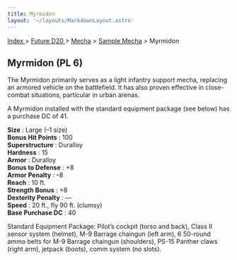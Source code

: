 ```yaml
---
title: Myrmidon
layout: '~/layouts/MarkdownLayout.astro'
---
```


[ Index ](/) > [ Future D20 ](/future.d20.srd) > [Mecha](/future.d20.srd/mecha) > [Sample Mecha](/future.d20.srd/mecha/sample) > Myrmidon

## Myrmidon (PL 6)

The Myrmidon primarily serves as a light infantry support mecha, replacing an
armored vehicle on the battlefield. It has also proven effective in close-
combat situations, particular in urban arenas.

A Myrmidon installed with the standard equipment package (see below) has a
purchase DC of 41.

**Size** : Large (–1 size)  
**Bonus Hit Points** : 100  
**Superstructure** : Duralloy  
**Hardness** : 15  
**Armor** : Duralloy  
**Bonus to Defense** : +8  
**Armor Penalty** : –8  
**Reach** : 10 ft.  
**Strength Bonus** : +8  
**Dexterity Penalty** : —  
**Speed** : 20 ft., fly 90 ft. (clumsy)  
**Base Purchase DC** : 40

Standard Equipment Package: Pilot’s cockpit (torso and back), Class II sensor
system (helmet), M-9 Barrage chaingun (left arm), 6 50-round ammo belts for
M-9 Barrage chaingun (shoulders), PS-15 Panther claws (right arm), jetpack
(boots), comm system (no slots).

